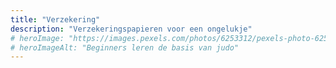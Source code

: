 ```yaml
---
title: "Verzekering"
description: "Verzekeringspapieren voor een ongelukje"
# heroImage: "https://images.pexels.com/photos/6253312/pexels-photo-6253312.jpeg?auto=compress&cs=tinysrgb&w=800"
# heroImageAlt: "Beginners leren de basis van judo"
---
```


<!-- TODO: verzekering -->
